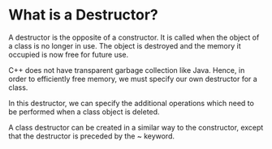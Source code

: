 # What is a Destructor?
A destructor is the opposite of a constructor. It is called when the object of a class is no longer in use. The object is destroyed and the memory it occupied is now free for future use.

C++ does not have transparent garbage collection like Java. Hence, in order to efficiently free memory, we must specify our own destructor for a class.

In this destructor, we can specify the additional operations which need to be performed when a class object is deleted.

A class destructor can be created in a similar way to the constructor, except that the destructor is preceded by the ~ keyword.
